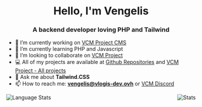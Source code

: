 <h1 align="center">Hello, I'm Vengelis</h1>
<h3 align="center">A backend developer loving PHP and Tailwind</h3>

- 🔭 I’m currently working on [VCM Project CMS](https://github.com/Vengelis/VCM-Project-CMS)
- 🌱 I’m currently learning PHP and Javascript
- 👯 I’m looking to collaborate on [VCM Project](https://github.com/VCM-Project)
- 💻 All of my projects are available at [Github Repositories](https://github.com/Vengelis?tab=repositories) and [VCM Project - All projects](https://vlogis-dev.ovh/?mod=product)
- 💬 Ask me about **Tailwind.CSS**
- 📫 How to reach me: **vengelis@vlogis-dev.ovh** or [VCM Discord](discord.com/invite/J3dBkf4)
<img align="center" alt="Language Stats" src="https://github-readme-stats.anuraghazra1.vercel.app/api/top-langs/?username=vengelis&show_icons=true&theme=dark" />
<img align="right" alt="Stats" src="https://github-readme-stats.vercel.app/api?username=vengelis&show_icons=true&layout=compact&theme=dark" />
